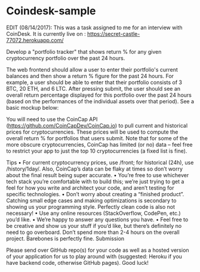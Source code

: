 # Coindesk-sample
EDIT (08/14/2017): This was a task assigned to me for an interview with CoinDesk. It is currently live on : https://secret-castle-77072.herokuapp.com/

Develop a "portfolio tracker" that shows return % for any given cryptocurrency portfolio over the past 24 hours.

The web frontend should allow a user to enter their portfolio's current balances and then show a return % figure
for the past 24 hours. For example, a user should be able to enter that their portfolio consists of 3 BTC, 20
ETH, and 6 LTC. After pressing submit, the user should see an overall return percentage displayed for this
portfolio over the past 24 hours (based on the performances of the individual assets over that period). See a
basic mockup below:

You will need to use the CoinCap API (https://github.com/CoinCapDev/CoinCap.io) to pull current and historical
prices for cryptocurrencies. These prices will be used to compute the overall return % for portfolios that users
submit. Note that for some of the more obscure cryptocurrencies, CoinCap has limited (or no) data – feel free
to restrict your app to just the top 10 cryptocurrencies (a fixed list is fine).

Tips
• For current cryptocurrency prices, use /front; for historical (24h), use /history/1day/<coin>.
Also, CoinCap’s data can be flaky at times so don’t worry about the final result being super accurate.
• You’re free to use whichever tech stack you’re comfortable with to build this; we’re just trying to get a
feel for how you write and architect your code, and aren’t testing for specific technologies.
• Don’t worry about creating a “finished product”. Catching small edge cases and making optimizations
is secondary to showing us your programming style. Perfectly clean code is also not necessary!
• Use any online resources (StackOverflow, CodePen, etc.) you’d like.
• We’re happy to answer any questions you have.
• Feel free to be creative and show us your stuff if you’d like, but there’s definitely no need to go
overboard. Don’t spend more than 2-4 hours on the overall project. Barebones is perfectly fine.
Submission

Please send over GitHub repo(s) for your code as well as a hosted version of your application for us to play
around with (suggested: Heroku if you have backend code, otherwise GitHub pages). Good luck!
